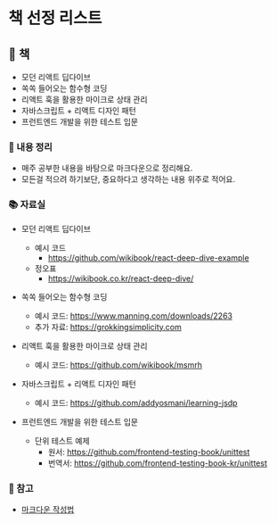# 책 선정 리스트

## 🚀 책

 - 모던 리액트 딥다이브
 - 쏙쏙 들어오는 함수형 코딩
 - 리액트 훅을 활용한 마이크로 상태 관리
 - 자바스크립트 + 리액트 디자인 패턴
 - 프런트엔드 개발을 위한 테스트 입문

### 📝 내용 정리

- 매주 공부한 내용을 바탕으로 마크다운으로 정리해요.
- 모든걸 적으려 하기보단, 중요하다고 생각하는 내용 위주로 적어요.


### 📚 자료실
- 모던 리액트 딥다이브
    - 예시 코드
        - https://github.com/wikibook/react-deep-dive-example
    - 정오표
        - https://wikibook.co.kr/react-deep-dive/

- 쏙쏙 들어오는 함수형 코딩
    - 예시 코드: https://www.manning.com/downloads/2263
    - 추가 자료: https://grokkingsimplicity.com

- 리액트 훅을 활용한 마이크로 상태 관리
    - 예시 코드: https://github.com/wikibook/msmrh

- 자바스크립트 + 리액트 디자인 패턴
    - 예시 코드: https://github.com/addyosmani/learning-jsdp

- 프런트엔드 개발을 위한 테스트 입문
    - 단위 테스트 예제
        - 원서: https://github.com/frontend-testing-book/unittest
        - 번역서: https://github.com/frontend-testing-book-kr/unittest



### 📌 참고

-  [마크다운 작성법](https://gist.github.com/ihoneymon/652be052a0727ad59601)